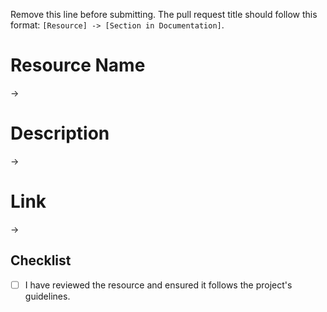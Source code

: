 Remove this line before submitting. The pull request title should follow this format: `[Resource] -> [Section in Documentation]`.

# Resource Name

->

# Description

->

# Link

->

## Checklist
- [ ] I have reviewed the resource and ensured it follows the project's guidelines.
